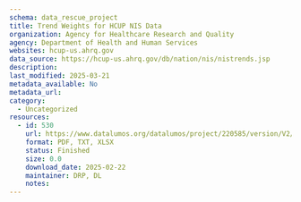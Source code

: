 ```yaml
---
schema: data_rescue_project 
title: Trend Weights for HCUP NIS Data
organization: Agency for Healthcare Research and Quality
agency: Department of Health and Human Services
websites: hcup-us.ahrq.gov
data_source: https://hcup-us.ahrq.gov/db/nation/nis/nistrends.jsp
description: 
last_modified: 2025-03-21
metadata_available: No
metadata_url: 
category:
  - Uncategorized
resources:
  - id: 530
    url: https://www.datalumos.org/datalumos/project/220585/version/V2/view
    format: PDF, TXT, XLSX
    status: Finished
    size: 0.0
    download_date: 2025-02-22
    maintainer: DRP, DL
    notes: 
---
```

